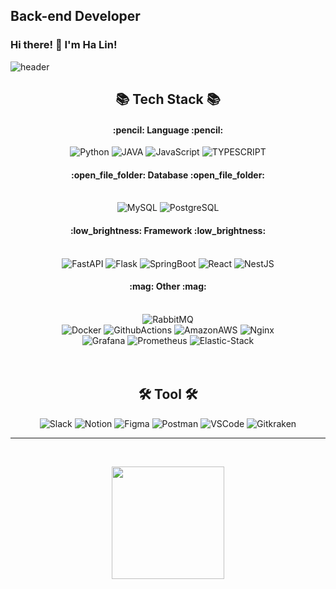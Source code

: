 ## Back-end Developer
### Hi there! 👋 I'm Ha Lin!

![header](https://capsule-render.vercel.app/api?type=waving&color=gradient&text=Halin's&nbsp;Profile&height=150&animation=fadeIn&fontAlignY=35&fontSize=40)

<div align="center">
  <h2>📚 Tech Stack 📚</h2>
  <h4>:pencil: Language :pencil:</h4>
  <img alt="Python" src ="https://img.shields.io/badge/python-3776AB?&style=for-the-badge&logo=python&logoColor=white"/>
  <img alt="JAVA" src ="https://img.shields.io/badge/java-007396?&style=for-the-badge&logo=java&logoColor=white"/>
  <img alt="JavaScript" src ="https://img.shields.io/badge/JavaScript-007396?&style=for-the-badge&logo=JavaScript&logoColor=white"/>
  <img alt="TYPESCRIPT" src ="https://img.shields.io/badge/TypeScript-3178C6.svg?&style=for-the-badge&logo=TypeScript&logoColor=white"/>
  <h4>:open_file_folder: Database :open_file_folder:</h4>
  <br/>
  <img alt="MySQL" src ="https://img.shields.io/badge/MySQL-F80000?&style=for-the-badge&logo=MySQL&logoColor=white"/>
  <img alt="PostgreSQL" src ="https://img.shields.io/badge/PostgreSQL-47A248?&style=for-the-badge&logo=PostgreSQL&logoColor=white"/>
  <h4>:low_brightness: Framework :low_brightness:</h4>
  <br/>
  <img alt="FastAPI" src ="https://img.shields.io/badge/FastAPI-009688?&style=for-the-badge&logo=FastAPI&logoColor=white"/>
  <img alt="Flask" src ="https://img.shields.io/badge/flask-000000?&style=for-the-badge&logo=flask&logoColor=white"/>
  <img alt="SpringBoot" src ="https://img.shields.io/badge/SpringBoot-6DB33F?&style=for-the-badge&logo=SpringBoot&logoColor=white"/>
  <img alt="React" src ="https://img.shields.io/badge/React-61DAFB?&style=for-the-badge&logo=React&logoColor=white"/>
  <img alt="NestJS" src ="https://img.shields.io/badge/NestJS-ED2748?&style=for-the-badge&logo=NestJS&logoColor=white"/>

  <h4>:mag: Other :mag:</h4>
  <br/>
  <img alt="RabbitMQ" src ="https://img.shields.io/badge/RabbitMQ-FF6600?&style=for-the-badge&logo=RabbitMQ&logoColor=white"/>
  <br/>
  <img alt="Docker" src ="https://img.shields.io/badge/Docker-2496ED.svg?&style=for-the-badge&logo=Docker&logoColor=white"/>
  <img alt="GithubActions" src ="https://img.shields.io/badge/GithubActions-2088FF.svg?&style=for-the-badge&logo=GithubActions&logoColor=white"/>
  <img alt="AmazonAWS" src ="https://img.shields.io/badge/AWS-FF9900.svg?&style=for-the-badge&logo=AmazonAWS&logoColor=white"/>
  <img alt="Nginx" src ="https://img.shields.io/badge/NGINX-009639?&style=for-the-badge&logo=NGINX&logoColor=white"/>
  <br/>
  <img alt="Grafana" src ="https://img.shields.io/badge/Grafana-F46800?&style=for-the-badge&logo=Grafana&logoColor=white"/>
  <img alt="Prometheus" src ="https://img.shields.io/badge/Prometheus-E6522C?&style=for-the-badge&logo=AmazonAWS&logoColor=white"/>
  <img alt="Elastic-Stack" src ="https://img.shields.io/badge/Elastic_Stack-005571?&style=for-the-badge&logo=Elastic-Stack&logoColor=white"/>
  <br/>
  <br/>
  <br/>
  <h2>🛠 Tool 🛠</h2>
  <img alt="Slack" src ="https://img.shields.io/badge/Slack-4A154B.svg?&style=for-the-badge&logo=Slack&logoColor=white"/>
  <img alt="Notion" src ="https://img.shields.io/badge/Notion-000000.svg?&style=for-the-badge&logo=Notion&logoColor=white"/>
  <img alt="Figma" src ="https://img.shields.io/badge/Figma-F24E1E.svg?&style=for-the-badge&logo=Figma&logoColor=white"/>
  <img alt="Postman" src ="https://img.shields.io/badge/PostMan-FF6C37.svg?&style=for-the-badge&logo=Postman&logoColor=white"/>
  <img alt="VSCode" src ="https://img.shields.io/badge/VSCODE-007ACC.svg?&style=for-the-badge&logo=VisualStudioCode&logoColor=white"/>
  <img alt="Gitkraken" src ="https://img.shields.io/badge/GITKRAKEN-179287.svg?&style=for-the-badge&logo=GITKRAKEN&logoColor=white"/>
</div>
<hr/>
<br/>

<p align="center">



<a href="https://github.com/kimhalin">
  <img align="center" src="https://github-readme-stats.vercel.app/api?username=kimhalin&show_icons=true&theme=radical"  height="180" />
</a>



</p>


<!--
**kimhalin/kimhalin** is a ✨ _special_ ✨ repository because its `README.md` (this file) appears on your GitHub profile.

Here are some ideas to get you started:

- 🔭 I’m currently working on ...
- 🌱 I’m currently learning ...
- 👯 I’m looking to collaborate on ...
- 🤔 I’m looking for help with ...
- 💬 Ask me about ...
- 📫 How to reach me: ...
- 😄 Pronouns: ...
- ⚡ Fun fact: ...
-->
